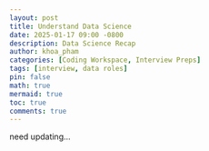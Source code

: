 ```yaml
---
layout: post
title: Understand Data Science
date: 2025-01-17 09:00 -0800
description: Data Science Recap
author: khoa_pham
categories: [Coding Workspace, Interview Preps]
tags: [interview, data roles]
pin: false
math: true
mermaid: true
toc: true
comments: true
---
```


need updating...